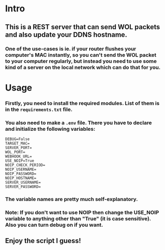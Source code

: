 # Intro


## This is a REST server that can send WOL packets and also update your DDNS hostname. 

### One of the use-cases is ie. if your router flushes your computer's MAC instantly, so you can't send the WOL packet to your computer regularly, but instead you need to use some kind of a server on the local network which can do that for you.


# Usage


### Firstly, you need to install the required modules. List of them is in the `requirements.txt` file.
### You also need to make a `.env` file. There you have to declare and initialize the following variables:


```
DEBUG=False
TARGET_MAC=
SERVER_PORT=
WOL_PORT=
WEBHOOK_URL=
USE_NOIP=True
NOIP_CHECK_PERIOD=
NOIP_USERNAME=
NOIP_PASSWORD=
NOIP_HOSTNAME=
SERVER_USERNAME=
SERVER_PASSWORD=
```

### The variable names are pretty much self-explanatory. 


### Note: If you don't want to use NOIP then change the USE_NOIP variable to anything other than "True" (it is case sensitive). Also you can turn debug on if you want.


## Enjoy the script I guess!
